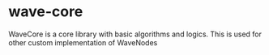# wave-core
WaveCore is a core library with basic algorithms and logics. This is used for other custom implementation of WaveNodes
